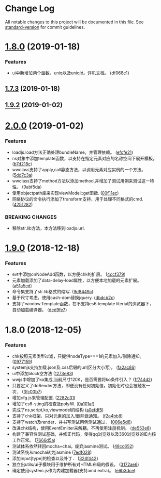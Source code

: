 # Change Log

All notable changes to this project will be documented in this file. See [standard-version](https://github.com/conventional-changelog/standard-version) for commit guidelines.

<a name="1.8.0"></a>
# [1.8.0](https://gitlab.wware.org/lizhutang/wwjs/compare/v1.7.3...v1.8.0) (2019-01-18)


### Features

* ui中新增加两个函数，uniq以及uniqId。详见文档。 ([df068e1](https://gitlab.wware.org/lizhutang/wwjs/commit/df068e1))



<a name="1.7.3"></a>
## [1.7.3](https://gitlab.wware.org/lizhutang/wwjs/compare/v1.9.2...v1.7.3) (2019-01-18)



<a name="1.9.2"></a>
## [1.9.2](https://gitlab.wware.org/lizhutang/wwjs/compare/v2.0.0...v1.9.2) (2019-01-02)



<a name="2.0.0"></a>
# [2.0.0](https://gitlab.wware.org/lizhutang/wwjs/compare/v1.9.0...v2.0.0) (2019-01-02)


### Features

* loadjs.load方法正确处理bundleName，并管理依赖。 ([efcfe21](https://gitlab.wware.org/lizhutang/wwjs/commit/efcfe21))
* ns对象中添加template函数，以支持在指定元素对应的名称空间下展开模板。 ([b7d218c](https://gitlab.wware.org/lizhutang/wwjs/commit/b7d218c))
* wwclass支持了apply,call静态方法，以调用元素对应实例的一个方法。 ([5dd7c3a](https://gitlab.wware.org/lizhutang/wwjs/commit/5dd7c3a))
* wwclass支持了method方法以添加method,并增加了测试用例来测试这一特性。 ([9abf5da](https://gitlab.wware.org/lizhutang/wwjs/commit/9abf5da))
* 使用objectpath库来实现viewModel::get函数. ([00f11ec](https://gitlab.wware.org/lizhutang/wwjs/commit/00f11ec))
* 网络协议的命令执行添加了transform支持，用于处理不同格式的cmd. ([4251282](https://gitlab.wware.org/lizhutang/wwjs/commit/4251282))


### BREAKING CHANGES

* 移除str.lib方法，本方法移到loadjs.url.



<a name="1.9.0"></a>
# [1.9.0](http://wwjs@scm.spolo.org:/home/source/wwjs/wware/compare/v1.8.0...v1.9.0) (2018-12-18)


### Features

* evt中添加onNodeAdd函数，以方便chk的扩展。 ([4ccf379](http://wwjs@scm.spolo.org:/home/source/wwjs/wware/commits/4ccf379))
* 元素加载添加了data-delay-load属性，以方便本地加载的元素扩展。 ([a51a5ed](http://wwjs@scm.spolo.org:/home/source/wwjs/wware/commits/a51a5ed))
* 命令集支持了str.lib格式的缩写. ([9d8449a](http://wwjs@scm.spolo.org:/home/source/wwjs/wware/commits/9d8449a))
* 基于尺寸考虑，使用cash-dom替换jquery. ([dbdcb2c](http://wwjs@scm.spolo.org:/home/source/wwjs/wware/commits/dbdcb2c))
* 支持了window.Template函数，在不支持es6 template literial的浏览器下，自动加载编译器。 ([dcd9fe7](http://wwjs@scm.spolo.org:/home/source/wwjs/wware/commits/dcd9fe7))



<a name="1.8.0"></a>
# 1.8.0 (2018-12-05)


### Features

* chk按照元素类型过滤，只提供nodeType===1的元素加入/删除通知。 ([0977159](http://wwjs@scm.spolo.org:/home/source/wwjs/wware/commits/0977159))
* systemjs支持加载.json及.css后缀的url(区分大小写)。 ([fa2ac86](http://wwjs@scm.spolo.org:/home/source/wwjs/wware/commits/fa2ac86))
* ui中添加block空方法 ([1273e83](http://wwjs@scm.spolo.org:/home/source/wwjs/wware/commits/1273e83))
* wwjs中增加了ko集成,当前尺寸120K，是否需要将ko条件引入？ ([1f744d2](http://wwjs@scm.spolo.org:/home/source/wwjs/wware/commits/1f744d2))
* 只要定义了doRender方法，即便没有任何初始值，初始化时也会被触发一次． ([3fc00b7](http://wwjs@scm.spolo.org:/home/source/wwjs/wware/commits/3fc00b7))
* 增加cfg.js来管理配置. ([2282c31](http://wwjs@scm.spolo.org:/home/source/wwjs/wware/commits/2282c31))
* 增加了es6-sting的检查及polyfill. ([0a101af](http://wwjs@scm.spolo.org:/home/source/wwjs/wware/commits/0a101af))
* 完成了ns,script,ko,viewmodel的结构 ([a0efdf5](http://wwjs@scm.spolo.org:/home/source/wwjs/wware/commits/a0efdf5))
* 支持了chk框架，只对元素的加入/删除做通知。 ([f2a4bb8](http://wwjs@scm.spolo.org:/home/source/wwjs/wware/commits/f2a4bb8))
* 支持了watch及render．并书写测试用例测试通过． ([006e5d6](http://wwjs@scm.spolo.org:/home/source/wwjs/wware/commits/006e5d6))
* 改进chk结构，使用EventEmiiter来解耦，不再使用注册机制。 ([de553e8](http://wwjs@scm.spolo.org:/home/source/wwjs/wware/commits/de553e8))
* 构建了兼容性测试基础，并修正代码，使得qq浏览器以及360浏览器的IE内核工作正常。 ([7666d5a](http://wwjs@scm.spolo.org:/home/source/wwjs/wware/commits/7666d5a))
* 测试体系依然转回mocha+chai。废弃jasmine测试。 ([48cc652](http://wwjs@scm.spolo.org:/home/source/wwjs/wware/commits/48cc652))
* 测试系统从mocha转为jasmine ([7edf028](http://wwjs@scm.spolo.org:/home/source/wwjs/wware/commits/7edf028))
* 添加input[type]的检查以及补丁． ([324f442](http://wwjs@scm.spolo.org:/home/source/wwjs/wware/commits/324f442))
* 独立出utils/ui子模块用于维护所有对HTML布局的假设。 ([3172ae6](http://wwjs@scm.spolo.org:/home/source/wwjs/wware/commits/3172ae6))
* 确定使用system.js作为内建加载器(支持amd extra)。 ([e6b3dce](http://wwjs@scm.spolo.org:/home/source/wwjs/wware/commits/e6b3dce))

